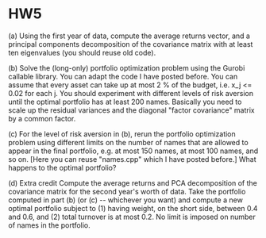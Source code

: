 # HW5
(a) Using the first year of data, compute the average returns vector, and a principal components decomposition of the covariance matrix with at least ten eigenvalues (you should reuse old code).  

(b)  Solve the (long-only) portfolio optimization problem using the Gurobi callable library. You can adapt the code I have posted before. You can assume that every asset can take up at most 2 % of the budget, i.e. x_j <= 0.02 for each j. You should experiment with different levels of risk aversion until the optimal portfolio has at least 200 names. Basically you need to scale up the residual variances and the diagonal "factor covariance" matrix by a common factor.

(c)  For the level of risk aversion in (b), rerun the portfolio optimization problem using different limits on the number of names that are allowed to appear in the final portfolio, e.g. at most 150 names, at most 100 names, and so on. [Here you can reuse "names.cpp" which I have posted before.] What happens to the optimal portfolio? 

(d) Extra credit  Compute the average returns and PCA decomposition of the covariance matrix for the second year's worth of data. Take the portfolio computed in part (b) (or (c) -- whichever you want) and compute a new optimal portfolio subject to (1) having weight, on the short side, between 0.4 and 0.6, and (2) total turnover is at most 0.2. No limit is imposed on number of names in the portfolio. 

